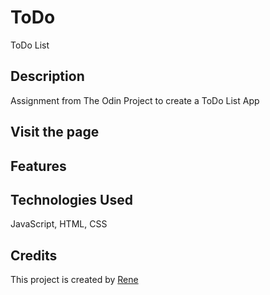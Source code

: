 # ToDo
ToDo List

## Description

Assignment from The Odin Project to create a ToDo List App

## Visit the page



## Features



## Technologies Used

JavaScript, HTML, CSS


## Credits

This project is created by [Rene](https://github.com/renrom)
